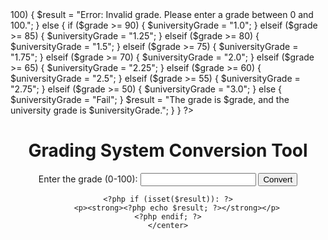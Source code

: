 <?php
if ($_SERVER["REQUEST_METHOD"] == "POST") {
    $grade = $_POST['grade'];

    if (!is_numeric($grade) || $grade < 0 || $grade > 100) {
        $result = "Error: Invalid grade. Please enter a grade between 0 and 100.";
    } else {
        if ($grade >= 90) {
            $universityGrade = "1.0";
        } elseif ($grade >= 85) {
            $universityGrade = "1.25";
        } elseif ($grade >= 80) {
            $universityGrade = "1.5";
        } elseif ($grade >= 75) {
            $universityGrade = "1.75";
        } elseif ($grade >= 70) {
            $universityGrade = "2.0";
        } elseif ($grade >= 65) {
            $universityGrade = "2.25";
        } elseif ($grade >= 60) {
            $universityGrade = "2.5";
        } elseif ($grade >= 55) {
            $universityGrade = "2.75";
        } elseif ($grade >= 50) {
            $universityGrade = "3.0";
        } else {
            $universityGrade = "Fail";
        }

        $result = "The grade is $grade, and the university grade is $universityGrade.";
    }
}
?>

<!DOCTYPE html>
<html lang="en">
<head>
    <meta charset="UTF-8">
    <meta name="viewport" content="width=device-width, initial-scale=1.0">
    <title>Grading System Conversion Tool</title>
</head>
<body>
    <center>
    <h1>Grading System Conversion Tool</h1>
    <form method="post" action="">
        <label for="grade">Enter the grade (0-100):</label>
        <input type="text" id="grade" name="grade" required>
        <button type="submit">Convert</button>
    </form>

    <?php if (isset($result)): ?>
        <p><strong><?php echo $result; ?></strong></p>
    <?php endif; ?>
    </center>
</body>
</html>
